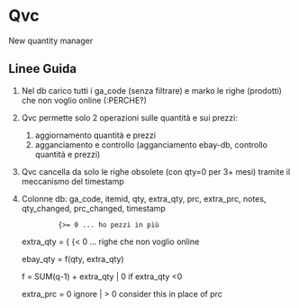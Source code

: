 Qvc
===

New quantity manager


Linee Guida
-----------

1. Nel db carico tutti i ga_code (senza filtrare) e marko le righe (prodotti) che non voglio online (:PERCHE?)
2. Qvc permette solo 2 operazioni sulle quantità e sui prezzi:
	1. aggiornamento quantità e prezzi
	2. agganciamento e controllo (agganciamento ebay-db, controllo quantità e prezzi)
3. Qvc cancella da solo le righe obsolete (con qty=0 per 3+ mesi) tramite il meccanismo del timestamp
4. Colonne db: ga_code, itemid, qty, extra_qty, prc, extra_prc, notes, qty_changed, prc_changed, timestamp

				{>= 0 ... ho pezzi in più
	extra_qty = {
				{< 0  ... righe che non voglio online


	ebay_qty = f(qty, extra_qty)

	f = SUM(q-1) + extra_qty | 0 if extra_qty <0

	extra_prc = 0 ignore | > 0 consider this in place of prc